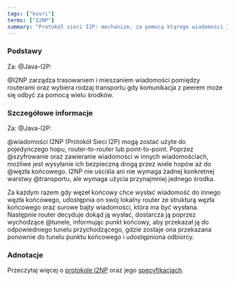 ```yaml
---
tags: ["kovri"]
terms: ["I2NP"]
summary: "Protokół sieci I2P: mechanizm, za pomocą ktąrego wiadomości I2NP są przesyłane do sieci I2P."
---
```


### Podstawy

Za: @Java-I2P:

>
@I2NP zarządza trasowaniem i mieszaniem wiadomości pomiędzy routerami oraz wybiera rodzaj transportu gdy komunikacja z peerem może się odbyć za pomocą wielu środków.

### Szczegółowe informacje

Za: @Java-I2P:

>
@wiadomości I2NP (Protokół Sieci I2P) mogą zostać użyte do pojedynczego hopu, router-to-router lub point-to-point. Poprzez @szyfrowanie oraz zawieranie wiadomości w innych wiadomościach, możliwe jest wysyłanie ich bezpieczną drogą przez wiele hopów aż do @węzła końcowego. I2NP nie uściśla ani nie wymaga żadnej konkretnej warstwy @transportu, ale wymaga użycia przynajmniej jednego środka.

>
Za każdym razem gdy węzeł końcowy chce wysłać wiadomość do innego węzła końcowego, udostępnia on swój lokalny router ze strukturą węzła końcowego oraz surowe bajty wiadomości, która ma być wysłana. Następnie router decyduje dokąd ją wysłać, dostarcza ją poprzez wychodzące @tunele, informując punkt końcowy, aby przekazał ją do odpowiedniego tunelu przychodzącego, gdzie zostaje ona przekazana ponownie do tunelu punktu końcowego i udostępniona odbiorcy.

### Adnotacje

Przeczytaj więcej o [protokole I2NP](https://geti2p.net/en/docs/protocol/i2np) oraz jego [specyfikacjach](https://geti2p.net/spec/i2np).
